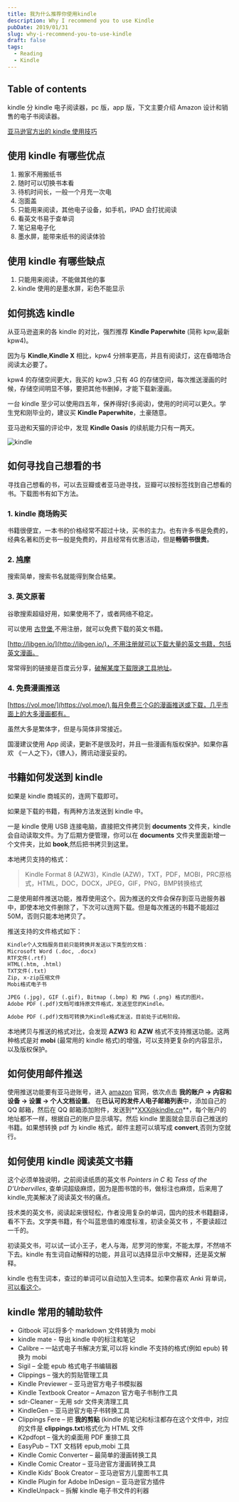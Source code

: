 ```yaml
---
title: 我为什么推荐你使用kindle
description: Why I recommend you to use Kindle
pubDate: 2019/01/31
slug: why-i-recommend-you-to-use-kindle
draft: false
tags:
  - Reading
  - Kindle
---
```


## Table of contents

kindle 分 kindle 电子阅读器，pc 版，app 版，下文主要介绍 Amazon 设计和销售的电子书阅读器。

[亚马逊官方出的 kindle 使用技巧](https://www.amazon.cn/b?node=1935454071)

## 使用 kindle 有哪些优点

1. 搬家不用搬纸书
1. 随时可以切换书本看
1. 待机时间长，一般一个月充一次电
1. 泡面盖
1. 只能用来阅读，其他电子设备，如手机，IPAD 会打扰阅读
1. 看英文书易于查单词
1. 笔记易电子化
1. 墨水屏，能带来纸书的阅读体验

## 使用 kindle 有哪些缺点

1. 只能用来阅读，不能做其他的事
2. kindle 使用的是墨水屏，彩色不能显示

## 如何挑选 kindle

从亚马逊盗来的各 kindle 的对比，强烈推荐 **Kindle Paperwhite** (简称 kpw,最新 kpw4)。

因为与 **Kindle**,**Kindle X** 相比，kpw4 分辨率更高，并且有阅读灯，这在昏暗场合阅读太必要了。

kpw4 的存储空间更大，我买的 kpw3 ,只有 4G 的存储空间，每次推送漫画的时候，存储空间明显不够，要把其他书删掉，才能下载新漫画。

一台 kindle 至少可以使用四五年，保养得好(多阅读)，使用的时间可以更久。学生党和刚毕业的，建议买 **Kindle Paperwhite**，土豪随意。

亚马逊和天猫的评论中，发现 **Kindle Oasis** 的续航能力只有一两天。

![kindle](@assets/images/kindle-price.webp)

## 如何寻找自己想看的书

寻找自己想看的书，可以去豆瓣或者亚马逊寻找，豆瓣可以按标签找到自己想看的书。下载图书有如下方法。

### 1. kindle 商场购买

书籍很便宜，一本书的价格经常不超过十块，买书的主力。也有许多书是免费的，经典名著和历史书一般是免费的，并且经常有优惠活动，但是**畅销书很贵**。

### 2. [鸠摩](https://www.jiumodiary.com/)

搜索简单，搜索书名就能得到聚合结果。

### 3. 英文原著

谷歌搜索超级好用，如果使用不了，或者网络不稳定。

可以使用 [古登堡](https://www.gutenberg.org/),不用注册，就可以免费下载的英文书籍。

[http://libgen.io/](http://libgen.io/)，不用注册就可以下载大量的英文书籍，包括英文漫画。

常常得到的链接是百度云分享，[破解某度下载限速工具地址](https://github.com/high-speed-downloader/high-speed-downloader)。

### 4. 免费漫画推送

[https://vol.moe/](https://vol.moe/),每月免费三个G的漫画推送或下载，几乎市面上的大多漫画都有。

虽然大多是繁体字，但是与简体非常接近。

国漫建议使用 App 阅读，更新不是很及时，并且一些漫画有版权保护。如果你喜欢 《一人之下》，《镖人》，腾讯动漫妥妥的。

## 书籍如何发送到 kindle

如果是 kindle 商城买的，连网下载即可。

如果是下载的书籍，有两种方法发送到 kindle 中。

一是 kindle 使用 USB 连接电脑，直接把文件拷贝到 **documents** 文件夹，kindle 会自动读取文件。为了后期方便管理，你可以在 **documents** 文件夹里面新增一个文件夹，比如 **book**,然后把书拷贝到这里。

本地拷贝支持的格式：

> Kindle Format 8 (AZW3)，Kindle (AZW)，TXT，PDF，MOBI，PRC原格式，HTML，DOC，DOCX，JPEG，GIF，PNG，BMP转换格式

二是使用邮件推送功能，推荐使用这个。因为推送的文件会保存到亚马逊服务器中，即使本地文件删除了，下次可以连网下载。但是每次推送的书籍不能超过 50M，否则只能本地拷贝了。

推送支持的文件格式如下：

```md
Kindle个人文档服务目前只能转换并发送以下类型的文档：
Microsoft Word (.doc, .docx)
RTF文件(.rtf)
HTML(.htm, .html)
TXT文件(.txt)
Zip, x-zip压缩文件
Mobi格式电子书

JPEG (.jpg), GIF (.gif), Bitmap (.bmp) 和 PNG (.png) 格式的图片。
Adobe PDF (.pdf)文档可维持原文件格式，发送至您的Kindle。

Adobe PDF (.pdf)文档可转换为Kindle格式发送，目前处于试用阶段。
```

本地拷贝与推送的格式对比，会发现 **AZW3** 和 **AZW** 格式不支持推送功能。这两种格式是对 **mobi** (最常用的 kindle 格式)的增强，可以支持更复杂的内容显示，以及版权保护。

## 如何使用邮件推送

使用推送功能要有亚马逊账号，进入 [amazon](https://htmltomd.com/www.amazon.cn) 官网，依次点击 **我的账户 -> 内容和设备 -> 设置 -> 个人文档设置**。 在**已认可的发件人电子邮箱列表**中，添加自己的 QQ 邮箱，然后在 QQ 邮箱添加附件，发送到**<XXX@kindle.cn>**，每个账户的地址都不一样，根据自己的账户显示填写。然后 kindle 里面就会显示自己推送的书籍。如果想转换 pdf 为 kindle 格式，邮件主题可以填写成 **convert**,否则为空就行。

## 如何使用 kindle 阅读英文书籍

这个必须单独说明，之前阅读纸质的英文书 _Pointers in C_ 和 _Tess of the D’Urbervilles_, 查单词超级麻烦，因为是图书馆的书，做标注也麻烦，后来用了 kindle,完美解决了阅读英文书的痛点。

技术类的英文书，阅读起来很轻松，作者没用复杂的单词，国内的技术书籍翻译，看不下去。文学类书籍，有个叫蓝思值的难度标准，初读全英文书 ，不要读超过一千的。

初读英文书，可以试一试小王子，老人与海，尼罗河的惨案，不能太厚，不然啃不下去。kindle 有生词自动解释的功能，并且可以选择显示中文解释，还是英文解释。

kindle 也有生词本，查过的单词可以自动加入生词本。如果你喜欢 Anki 背单词，[可以看这个](http://kmate.me/2017/02/21/anki-kindlemate-kindle-cn/)。

## kindle 常用的辅助软件

- Gitbook 可以将多个 markdown 文件转换为 mobi
- kindle mate - 导出 kindle 中的标注和笔记
- Calibre – 一站式电子书解决方案,可以将 kindle 不支持的格式(例如 epub) 转换为 mobi
- Sigil – 全能 epub 格式电子书编辑器
- Clippings – 强大的剪贴管理工具
- Kindle Previewer – 亚马逊官方电子书模拟器
- Kindle Textbook Creator – Amazon 官方电子书制作工具
- sdr-Cleaner – 无用 sdr 文件夹清理工具
- KindleGen – 亚马逊官方电子书转换工具
- Clippings Fere – 把 **我的剪贴** (kindle 的笔记和标注都存在这个文件中，对应的文件是 **clippings.txt**)格式化为 HTML 文件
- K2pdfopt – 强大的桌面用 PDF 重排工具
- EasyPub – TXT 文档转 epub,mobi 工具
- Kindle Comic Converter – 最简单的漫画转换工具
- Kindle Comic Creator – 亚马逊官方漫画转换工具
- Kindle Kids’ Book Creator – 亚马逊官方儿童图书工具
- Kindle Plugin for Adobe InDesign – 亚马逊官方插件
- KindleUnpack – 拆解 kindle 电子书文件的利器

